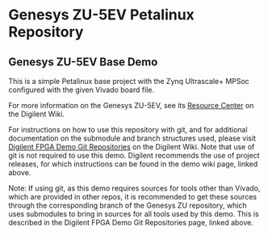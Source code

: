 # Genesys ZU-5EV Petalinux Repository

## Genesys ZU-5EV Base Demo

This is a simple Petalinux base project with the Zynq Ultrascale+ MPSoc configured with the given Vivado board file.

For more information on the Genesys ZU-5EV, see its [Resource Center](https://reference.digilentinc.com/programmable-logic/genesys-zu/start) on the Digilent Wiki.

For instructions on how to use this repository with git, and for additional documentation on the submodule and branch structures used, please visit [Digilent FPGA Demo Git Repositories](https://reference.digilentinc.com/reference/programmable-logic/documents/git) on the Digilent Wiki. Note that use of git is not required to use this demo. Digilent recommends the use of project releases, for which instructions can be found in the demo wiki page, linked above.

Note: If using git, as this demo requires sources for tools other than Vivado, which are provided in other repos, it is recommended to get these sources through the corresponding branch of the  Genesys ZU repository, which uses submodules to bring in sources for all tools used by this demo. This is described in the Digilent FPGA Demo Git Repositories page, linked above.
